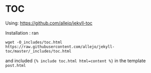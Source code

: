 # TOC

Using: https://github.com/allejo/jekyll-toc

Installation : ran

    wget -O_includes/toc.html https://raw.githubusercontent.com/allejo/jekyll-toc/master/_includes/toc.html

and included `{% include toc.html html=content %}` in the template `post.html`
